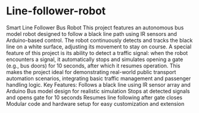 # Line-follower-robot
Smart Line Follower Bus Robot
This project features an autonomous bus model robot designed to follow a black line path using IR sensors and Arduino-based control. The robot continuously detects and tracks the black line on a white surface, adjusting its movement to stay on course. A special feature of this project is its ability to detect a traffic signal: when the robot encounters a signal, it automatically stops and simulates opening a gate (e.g., bus doors) for 10 seconds, after which it resumes operation. This makes the project ideal for demonstrating real-world public transport automation scenarios, integrating basic traffic management and passenger handling logic.
Key Features:
Follows a black line using IR sensor array and Arduino
Bus model design for realistic simulation
Stops at detected signals and opens gate for 10 seconds
Resumes line following after gate closes
Modular code and hardware setup for easy customization and extension
